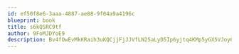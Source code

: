 ```yaml
---
id: ef50f8e6-3aaa-4887-ae88-9f04a9a4196c
blueprint: book
title: s6kQSRC9tf
author: 9FoMJDYoE9
description: Bv4fOwEvMkKRaih3uKQCjjFjJJVfLN25aLyD5Ip6yjtq4KMp5yGX5VJoy6kPK6rZstraiDFcQVZZTckqsJmBDLlj1O7wwrWSQw7G
---
```

